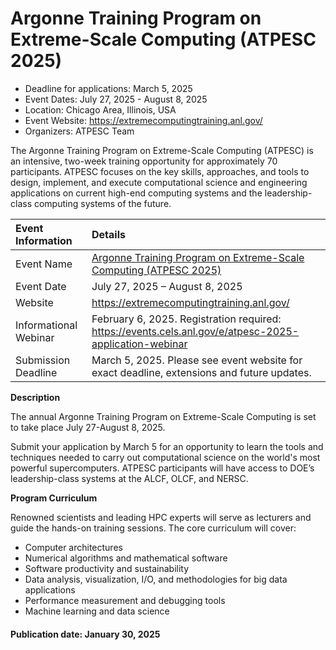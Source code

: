 # Argonne Training Program on Extreme-Scale Computing (ATPESC 2025)

- Deadline for applications: March 5, 2025
- Event Dates: July 27, 2025 - August 8, 2025
- Location: Chicago Area, Illinois, USA
- Event Website: https://extremecomputingtraining.anl.gov/
- Organizers: ATPESC Team

<!-- begin deck text -->
The Argonne Training Program on Extreme-Scale Computing (ATPESC) is an intensive, two-week training opportunity for approximately 70 participants. 
ATPESC focuses on the key skills, approaches, and tools to design, implement, and execute computational science and engineering applications on current high-end computing systems and the leadership-class computing systems of the future.

Event Information | Details
:--- | :---			   
Event Name | [Argonne Training Program on Extreme-Scale Computing (ATPESC 2025)](https://extremecomputingtraining.anl.gov/)
Event Date | July 27, 2025 – August 8, 2025
Website | https://extremecomputingtraining.anl.gov/
Informational Webinar | February 6, 2025.  Registration required: https://events.cels.anl.gov/e/atpesc-2025-application-webinar
Submission Deadline | March 5, 2025. Please see event website for exact deadline, extensions and future updates.

**Description** 

The annual Argonne Training Program on Extreme-Scale Computing is set to take place July 27-August 8, 2025.

Submit your application by March 5 for an opportunity to learn the tools and techniques needed to carry out computational science on the world's most powerful supercomputers. ATPESC participants will have access to DOE’s leadership-class systems at the ALCF, OLCF, and NERSC. 

**Program Curriculum**

Renowned scientists and leading HPC experts will serve as lecturers and guide the hands-on training sessions. The core curriculum will cover:
*	Computer architectures
*	Numerical algorithms and mathematical software
*	Software productivity and sustainability
*	Data analysis, visualization, I/O, and methodologies for big data applications 
*	Performance measurement and debugging tools
*	Machine learning and data science

#### Publication date: January 30, 2025

<!---
Publish: yes
Topics: in-person learning, High-performance computing (HPC), Performance at Leadership Computing Facilities
--->
